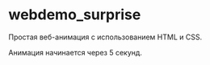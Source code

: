 # webdemo_surprise
Простая веб-анимация с использованием HTML и CSS.

Анимация начинается через 5 секунд.
